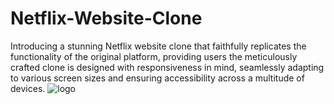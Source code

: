 # Netflix-Website-Clone
Introducing a stunning Netflix website clone that faithfully replicates the functionality of the original platform, providing users the meticulously crafted clone is designed with responsiveness in mind, seamlessly adapting to various screen sizes and ensuring accessibility across a multitude of devices.
![logo](https://github.com/Sakethphaneendra/Netflix-Website-Clone/assets/71480116/7b470e75-d130-46c5-b39d-3bb696735a1a)
